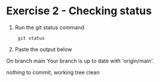 # Exercise 2 - Checking status

1. Run the git status command

        git status

2. Paste the output below

On branch main
Your branch is up to date with 'origin/main'.

nothing to commit, working tree clean
